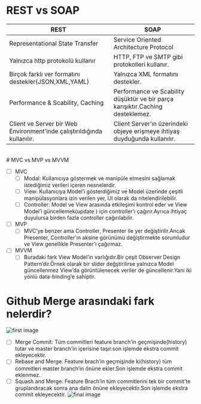 # REST vs SOAP

| REST  | SOAP |
| ------------- | ------------- |
| Representational State Transfer  | Service Oriented Architecture Protocol  |
| Yalnızca http protokolü kullanır  | HTTP, FTP ve SMTP gibi protokolleri kullanır.  |
| Birçok farklı ver formatını destekler(JSON,XML,YAML)  | Yalnızca XML formatını destekler.  |
| Performance & Scability, Caching  | Performance ve Scability düşüktür ve bir parça karışıktır.Caching desteklemez. |
| Client ve Server bir Web Environment’inde çalıştırıldığında kullanılır.  | Client Server’ın üzerindeki objeye erişmeye ihtiyaş duyduğunda kullanılır.  |

<br>
# MVC vs MVP vs MVVM

- [ ] MVC
	- [ ] Modal: Kullanıcıya göstermek ve manipüle etmesini sağlamak istediğimiz verileri içeren nesnelerdir.
	- [ ] View: Kullanıcıya Model’i gösterdiğimiz ve Model üzerinde çeşitli manipülasyonlara izin verilen yer, UI olarak da nitelendirilebilir.
	- [ ] Controller: Model ve View arasında etkileşimi kontrol eder ve View Model’i güncellemek(update ) için controller’ı çağırır.Ayrıca ihtiyaç duyulursa birden fazla controller çağırılabilir.
- [ ] MVP
	- [ ] MVC’ye benzer ama Controller, Presenter ile yer değiştirilir.Ancak Presenter, Controller’ın aksine görünümü değiştirmekte sorumludur ve View genellikle Presenter’ı çağırmaz.
- [ ] MVVM
	- [ ] Buradaki fark View Model’in varlığıdır.Bir çeşit Observer Design Pattern’dir.Örnek olarak bir slider değştirilirse yalnızca Model güncellenmez View’da görüntülenecek veriler de güncellenir.Yani iki yönlü data-binding’e sahiptir.

# Github Merge arasındaki fark nelerdir?

![first image](https://i.stack.imgur.com/1bRnI.png)
- [ ] Merge Commit: Tüm commitleri feature branch’in geçmişinde(history) tutar ve master branch’in içerisine taşır.son işlemde ekstra commit ekleyecektir.
- [ ] Rebase and Merge: Feature brach’in geçmişinde ki(history) tüm commitleri master branch’in önüne ekler.Son işlemde ekstra commit eklenmez.
- [ ] Squash and Merge: Feature Brach’in tüm commitlerini tek bir commit’te gruplandıracak sonra ana dalın önüne ekleyecektir.Son işlemde ekstra commit ekleyecektir.
![final image](https://i.stack.imgur.com/hUtiB.png)
